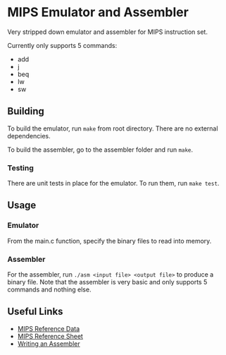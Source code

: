 # MIPS Emulator and Assembler

Very stripped down emulator and assembler for MIPS instruction set.

Currently only supports 5 commands:

* add
* j
* beq
* lw
* sw

## Building

To build the emulator, run `make` from root directory. There are no external dependencies.

To build the assembler, go to the assembler folder and run `make`.

### Testing

There are unit tests in place for the emulator. To run them, run `make test`.

## Usage

### Emulator

From the main.c function, specify the binary files to read into memory.

### Assembler

For the assembler, run `./asm <input file> <output file>` to produce a binary file. Note that the assembler is very basic and only supports 5 commands and nothing else.

## Useful Links

* [MIPS Reference Data](https://courses.cs.washington.edu/courses/cse378/09au/MIPS_Green_Sheet.pdf)
* [MIPS Reference Sheet](https://uweb.engr.arizona.edu/~ece369/Resources/spim/MIPSReference.pdf)
* [Writing an Assembler](https://student.cs.uwaterloo.ca/~cs241/slides/sylvie/Sylvie-L5.pdf)
